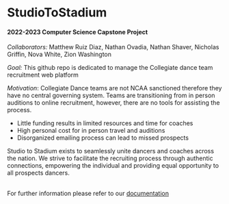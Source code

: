 # StudioToStadium

#### 2022-2023 Computer Science Capstone Project ####
  
*Collaborators:* Matthew Ruiz Diaz, Nathan Ovadia, Nathan Shaver, Nicholas Griffin, Nova White, Zion Washington

*Goal:* This github repo is dedicated to manage the Collegiate dance team recruitment web platform

*Motivation*: Collegiate Dance teams are not NCAA sanctioned therefore they have no central governing system. Teams are transitioning from in person auditions to online recruitment, however, there are no tools for assisting the process. </br >
-  Little funding results in limited resources and time for coaches
-  High personal cost for in person travel and auditions
-  Disorganized emailing process can lead to missed prospects</br >

Studio to Stadium exists to seamlessly unite dancers and coaches across the nation. We strive to facilitate the recruiting process through authentic connections, empowering the individual and providing equal opportunity to all prospects dancers.


</br> For further information please refer to our [documentation](https://docs.google.com/document/d/1aDfnWNKGx7jzTE9zuz2udBI1F7T_57015bhHhkwO_kI/edit#heading=h.78q409jddaxk)

